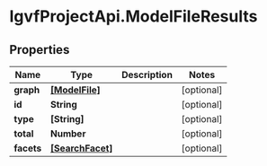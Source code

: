 # IgvfProjectApi.ModelFileResults

## Properties

Name | Type | Description | Notes
------------ | ------------- | ------------- | -------------
**graph** | [**[ModelFile]**](ModelFile.md) |  | [optional] 
**id** | **String** |  | [optional] 
**type** | **[String]** |  | [optional] 
**total** | **Number** |  | [optional] 
**facets** | [**[SearchFacet]**](SearchFacet.md) |  | [optional] 


